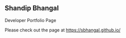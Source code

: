 ## Shandip Bhangal

Developer Portfolio Page

Please check out the page at https://sbhangal.github.io/
